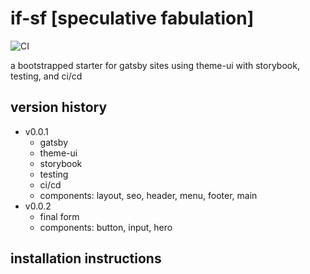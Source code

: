 # if-sf [speculative fabulation]
![CI](https://github.com/inadeqtfuturs/if-sf/workflows/CI/badge.svg)

a bootstrapped starter for gatsby sites using theme-ui with storybook, testing, and ci/cd

## version history

- v0.0.1
  - gatsby
  - theme-ui
  - storybook
  - testing
  - ci/cd
  - components: layout, seo, header, menu, footer, main
- v0.0.2
  - final form
  - components: button, input, hero

## installation instructions
